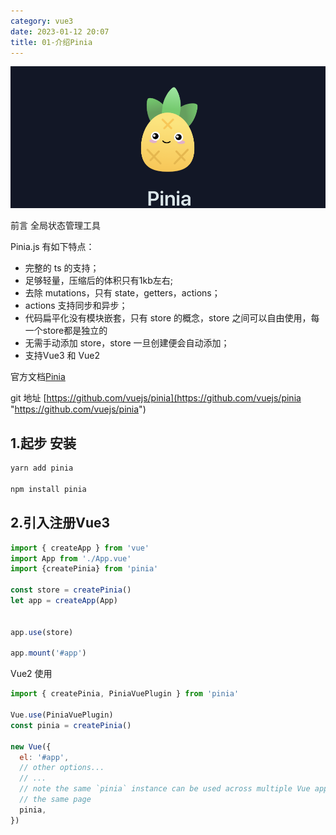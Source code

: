 ```yaml
---
category: vue3
date: 2023-01-12 20:07
title: 01-介绍Pinia
---
```


![](./_images/image-2023-01-12_20-08-17-554-01-介绍Pinia.png)

前言 全局状态管理工具

Pinia.js 有如下特点：

- 完整的 ts 的支持；
- 足够轻量，压缩后的体积只有1kb左右;
- 去除 mutations，只有 state，getters，actions；
- actions 支持同步和异步；
- 代码扁平化没有模块嵌套，只有 store 的概念，store 之间可以自由使用，每一个store都是独立的
- 无需手动添加 store，store 一旦创建便会自动添加；
- 支持Vue3 和 Vue2

官方文档[Pinia](https://pinia.vuejs.org/ "Pinia")

git 地址 [https://github.com/vuejs/pinia](https://github.com/vuejs/pinia "https://github.com/vuejs/pinia")

## 1.起步 安装

```sh
yarn add pinia
 
npm install pinia
```

## 2.引入注册Vue3

```ts
import { createApp } from 'vue'
import App from './App.vue'
import {createPinia} from 'pinia'
 
const store = createPinia()
let app = createApp(App)
 
 
app.use(store)
 
app.mount('#app')
```

Vue2 使用

```js
import { createPinia, PiniaVuePlugin } from 'pinia'
 
Vue.use(PiniaVuePlugin)
const pinia = createPinia()
 
new Vue({
  el: '#app',
  // other options...
  // ...
  // note the same `pinia` instance can be used across multiple Vue apps on
  // the same page
  pinia,
})
```
